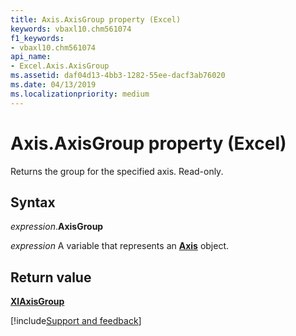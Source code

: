 ```yaml
---
title: Axis.AxisGroup property (Excel)
keywords: vbaxl10.chm561074
f1_keywords:
- vbaxl10.chm561074
api_name:
- Excel.Axis.AxisGroup
ms.assetid: daf04d13-4bb3-1282-55ee-dacf3ab76020
ms.date: 04/13/2019
ms.localizationpriority: medium
---
```



# Axis.AxisGroup property (Excel)

Returns the group for the specified axis. Read-only.


## Syntax

_expression_.**AxisGroup**

_expression_ A variable that represents an **[Axis](Excel.Axis(object).md)** object.


## Return value

**[XlAxisGroup](Excel.XlAxisGroup.md)**




[!include[Support and feedback](~/includes/feedback-boilerplate.md)]